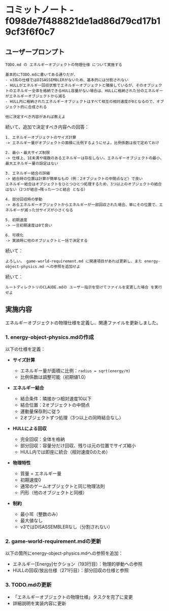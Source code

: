 # コミットノート - f098de7f488821de1ad86d79cd17b19cf3f6f0c7

## ユーザープロンプト

```
TODO.md の エネルギーオブジェクトの物理仕様 について実施する

基本的にTODO.mdに書いてある通りだが、
- v3系の仕様ではDISASSEMBLERがないため、基本的には分割されない
- HULLがエネルギー回収状態でエネルギーオブジェクトと隣接しているが、そのオブジェクトのエネルギー全体を格納できるHULL容量がない場合は、HULLに格納された分のエネルギーがエネルギーオブジェクトから減る
- HULL内に格納されたエネルギーオブジェクトはすべて相互の相対速度が0となるので、オブジェクト的に合成される

他に決定すべき内容があれば教えよ
```

続いて、追加で決定すべき内容への回答：

```
1. エネルギーオブジェクトのサイズ計算
-> エネルギー量がオブジェクトの面積に比例するようにせよ。比例係数は仮で定めておけ

2. 最小・最大サイズ制限
-> 仕様上、1E未満や端数のあるエネルギーは存在しない。エネルギーオブジェクトの最小、最大エネルギー量の設定はない

3. エネルギー結合の詳細
-> 結合時の位置は計算が簡単なもの（例：2オブジェクトの中間点など）で良い
エネルギー結合はオブジェクトをひとつひとつ処理するため、3つ以上のオブジェクトの結合はない（2つが結合→残った一つと結合 となる）

4. 部分回収時の挙動
-> あるエネルギーオブジェクトからエネルギーが一部回収された場合、単にその位置で、エネルギーが減った分サイズが小さくなる

5. 初期速度
-> 一旦初期速度は0で良い

6. 可視化
-> 実装時に他のオブジェクトと一括で決定する
```

続いて：

```
よろしい。 game-world-requirement.md に関連項目があれば更新し、また energy-object-physics.md への参照を追加せよ
```

続いて：

```
ルートディレクトリのCLAUDE.mdの ユーザー指示を受けてファイルを変更した場合 を実行せよ
```

## 実施内容

エネルギーオブジェクトの物理仕様を定義し、関連ファイルを更新しました。

### 1. energy-object-physics.mdの作成

以下の仕様を定義：

- **サイズ計算**
  - エネルギー量が面積に比例：`radius = sqrt(energy/π)`
  - 比例係数は調整可能（初期値1.0）

- **エネルギー結合**
  - 結合条件：隣接かつ相対速度10以下
  - 結合位置：2オブジェクトの中間点
  - 運動量保存則に従う
  - 2オブジェクトずつ処理（3つ以上の同時結合なし）

- **HULLによる回収**
  - 完全回収：全体を格納
  - 部分回収：容量分だけ回収、残りは元の位置でサイズ縮小
  - HULL内では即座に統合（相対速度0のため）

- **物理特性**
  - 質量 = エネルギー量
  - 初期速度0
  - 通常のゲームオブジェクトと同じ物理法則
  - 円形（他のオブジェクトと同様）

- **制約**
  - 最小1E（整数のみ）
  - 最大値なし
  - v3ではDISASSEMBLERなし（分割されない）

### 2. game-world-requirement.mdの更新

以下の箇所にenergy-object-physics.mdへの参照を追加：

- エネルギー[Energy]セクション（193行目）：物理的挙動への参照
- HULLの回収/放出仕様（271行目）：部分回収の仕様と参照

### 3. TODO.mdの更新

- 「エネルギーオブジェクトの物理仕様」タスクを完了に変更
- 詳細説明を実装内容に更新
